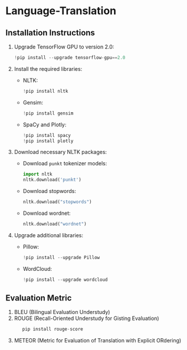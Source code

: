 # Language-Translation

## Installation Instructions

1. Upgrade TensorFlow GPU to version 2.0:
    ```python
    !pip install --upgrade tensorflow-gpu==2.0
    ```

2. Install the required libraries:
    - NLTK:
        ```python
        !pip install nltk
        ```
    - Gensim:
        ```python
        !pip install gensim
        ```
    - SpaCy and Plotly:
        ```python
        !pip install spacy
        !pip install plotly
        ```

3. Download necessary NLTK packages:
    - Download `punkt` tokenizer models:
        ```python
        import nltk
        nltk.download('punkt')
        ```
    - Download stopwords:
        ```python
        nltk.download("stopwords")
        ```
    - Download wordnet:
        ```python
        nltk.download("wordnet")
        ```

4. Upgrade additional libraries:
    - Pillow:
        ```python
        !pip install --upgrade Pillow
        ```
    - WordCloud:
        ```python
        !pip install --upgrade wordcloud
        ```

## Evaluation Metric

1. BLEU (Bilingual Evaluation Understudy)
2. ROUGE (Recall-Oriented Understudy for Gisting Evaluation)
     ```python
        pip install rouge-score
     ```
4. METEOR (Metric for Evaluation of Translation with Explicit ORdering)
